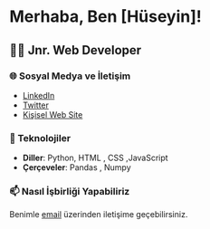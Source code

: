 # Merhaba, Ben [Hüseyin]!

## 👨‍💻 Jnr. Web Developer 

### 🌐 Sosyal Medya ve İletişim
- [LinkedIn](https://www.linkedin.com/in/kullaniciadi)
- [Twitter](https://twitter.com/kullaniciadi)
- [Kişisel Web Site](https://www.kisiselwebsite.com)

### 🔧 Teknolojiler
- **Diller**: Python, HTML , CSS ,JavaScript
- **Çerçeveler**: Pandas , Numpy


### 📫 Nasıl İşbirliği Yapabiliriz
Benimle [email](mailto:hsynozkn12@gmail.com) üzerinden iletişime geçebilirsiniz.


